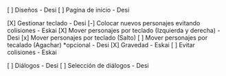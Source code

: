 [ ] Diseños - Desi
[ ] Pagina de inicio - Desi

[X] Gestionar teclado - Desi
[-] Colocar nuevos personajes evitando colisiones - Eskai
[X] Mover personajes por teclado (Izquierda y derecha) - Desi
[x] Mover personajes por teclado (Salto) 
[ ] Mover personajes por tecalado (Agachar) *opcional - Desi
[X] Gravedad - Eskai
[ ] Evitar colisiones - Eskai

[ ] Diálogos - Desi
[ ] Selección de diálogos - Desi
